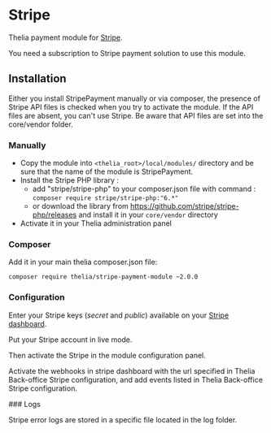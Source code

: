 # Stripe

Thelia payment module for [Stripe](http://stripe.com).

You need a subscription to Stripe payment solution to use this module.

## Installation

Either you install StripePayment manually or via composer, the presence of Stripe API files is checked when you try to activate the module.
If the API files are absent, you can't use Stripe.
Be aware that API files are set into the core/vendor folder.

### Manually

* Copy the module into ```<thelia_root>/local/modules/``` directory and be sure that the name of the module is StripePayment.
* Install the Stripe PHP library :
    * add "stripe/stripe-php" to your composer.json file with command : `composer require stripe/stripe-php:"6.*"`
    * or download the library from <https://github.com/stripe/stripe-php/releases> and install it in your `core/vendor` directory
* Activate it in your Thelia administration panel


### Composer

Add it in your main thelia composer.json file:

```
composer require thelia/stripe-payment-module ~2.0.0
```

### Configuration

Enter your Stripe keys (*secret* and *public*) available on your [Stripe dashboard](https://dashboard.stripe.com/).

Put your Stripe account in live mode.

Then activate the Stripe in the module configuration panel.

Activate the webhooks in stripe dashboard with the url specified in Thelia Back-office Stripe configuration, 
and add events listed in Thelia Back-office Stripe configuration.

### Logs

Stripe error logs are stored in a specific file located in the log folder.
